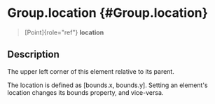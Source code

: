 Group.location {#Group.location}
==============

> [Point]{role="ref"} **location**

Description
-----------

The upper left corner of this element relative to its parent.

The location is defined as \[bounds.x, bounds.y\]. Setting an element\'s
location changes its bounds property, and vice-versa.
